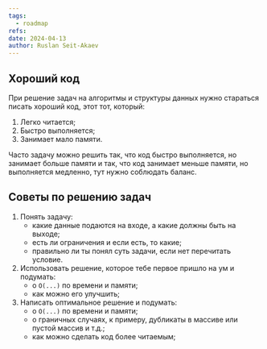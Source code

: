 ```yaml
---
tags:
  - roadmap
refs: 
date: 2024-04-13
author: Ruslan Seit-Akaev
---
```

## Хороший код

При решение задач на алгоритмы и структуры данных нужно стараться писать хороший код, этот тот, который:
1. Легко читается;
2. Быстро выполняется;
3. Занимает мало памяти.

Часто задачу можно решить так, что код быстро выполняется, но занимает больше памяти и так, что код занимает меньше памяти, но выполняется медленно, тут нужно соблюдать баланс.

## Советы по решению задач

1. Понять задачу:
	- какие данные подаются на входе, а какие должны быть на выходе;
	- есть ли ограничения и если есть, то какие;
	- правильно ли ты понял суть задачи, если нет перечитать условие.
2. Использовать решение, которое тебе первое пришло на ум и подумать:
	- о `O(...)` по времени и памяти;
	- как можно его улучшить;
3. Написать оптимальное решение и подумать:
	- о `O(...)` по времени и памяти;
	- о граничных случаях, к примеру, дубликаты в массиве или пустой массив и т.д.;
	- как можно сделать код более читаемым;
